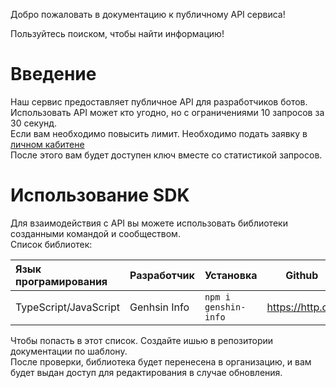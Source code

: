 Добро пожаловать в документацию к публичному API сервиса!

Пользуйтесь поиском, чтобы найти информацию!


# Введение

Наш сервис предоставляет публичное API для разработчиков ботов. 
<br>Использовать API может кто угодно, но с ограничениями
10 запросов за 30 секунд.
<br>Если вам необходимо повысить лимит. Необходимо подать заявку в [личном кабитене](https://genshin-info.top/request/)
<br>После этого вам будет доступен ключ вместе со статистикой запросов.
# Использование SDK
Для взаимодействия с API вы можете использовать библиотеки созданными командой и сообществом.
<br>Список библиотек:

| Язык програмирования  | Разработчик | Установка | Github |
|:----------------------| ----------- | --------- | ------ |
| TypeScript/JavaScript | Genhsin Info| `npm i genshin-info` | https://http.cat |

Чтобы попасть в этот список. Создайте ишью в репозитории документации по шаблону.
<br>После проверки, библиотека будет перенесена в организацию, и вам будет выдан доступ для редактирования в случае обновления.